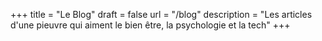 +++
title = "Le Blog"
draft = false
url = "/blog"
description = "Les articles d'une pieuvre qui aiment le bien être, la psychologie et la tech"
+++